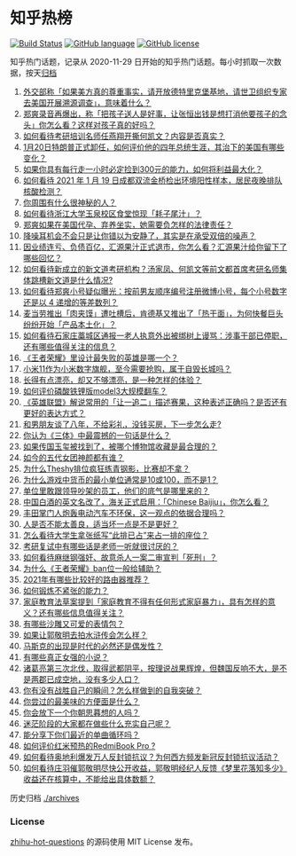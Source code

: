 # 知乎热榜
[![Build Status](https://github.com/ToWeLong/zhihu-hot-questions/workflows/CI/badge.svg)](https://github.com/ToWeLong/zhihu-hot-questions/actions)
[![GitHub language](https://img.shields.io/badge/language-golang-orange.svg)](https://golang.org/)
[![GitHub license](https://img.shields.io/github/license/ToWeLong/zhihu-hot-questions)](https://github.com/ToWeLong/zhihu-hot-questions/blob/main/LICENSE)

知乎热门话题，记录从 2020-11-29 日开始的知乎热门话题。每小时抓取一次数据，按天[归档](./archives)

<!-- BEGIN -->

1. [外交部称「如果美方真的尊重事实，请开放德特里克堡基地，请世卫组织专家去美国开展溯源调查」，意味着什么？](https://www.zhihu.com/question/440183834)
1. [郑爽录音再爆出，称「把孩子送人是好事，让张恒出钱是想打消他要孩子的念头」你怎么看？这样对孩子真的好吗？](https://www.zhihu.com/question/440192494)
1. [如何看待考研培训名师任燕翔开撕何凯文？内容是否真实？](https://www.zhihu.com/question/440206230)
1. [1月20日特朗普正式卸任，如何评价他的四年总统生涯，其治下的美国有哪些变化？](https://www.zhihu.com/question/440244874)
1. [如果你具有每行走一小时必定捡到300元的能力，如何将利益最大化？](https://www.zhihu.com/question/439876862)
1. [如何看待 2021 年 1 月 19 日成都双流金桥检出环境阳性样本，居民夜晚排队核酸检测？](https://www.zhihu.com/question/440201510)
1. [你周围有什么很神秘的人？](https://www.zhihu.com/question/59069508)
1. [如何看待浙江大学玉泉校区食堂惊现「耗子尾汁」？](https://www.zhihu.com/question/440189712)
1. [郑爽如果在美国代孕、弃养坐实，她需要负怎样的法律责任？](https://www.zhihu.com/question/440101354)
1. [降噪耳机会不会只是让你错以为安静了，其实是在承受双倍的噪声？](https://www.zhihu.com/question/341345964)
1. [因业绩连亏、负债百亿，汇源果汁正式退市，你怎么看？汇源果汁给你留下了哪些回忆？](https://www.zhihu.com/question/440154580)
1. [如何看待新成立的新文道考研机构？汤家凤、何凯文等前文都首席考研名师集体跳槽新文道是什么情况?](https://www.zhihu.com/question/439592149)
1. [如何看待郑爽小号疑似曝光：按前男友顺序编号注册微博小号，每个小号数字还是以 4 递增的等差数列？](https://www.zhihu.com/question/440211397)
1. [麦当劳推出「肉夹馍」遭吐槽后，肯德基又推出了「热干面」，为何快餐巨头纷纷开始「产品本土化」？](https://www.zhihu.com/question/439886195)
1. [如何看待石家庄藁城区通报一老人执意外出被绑树上谩骂：涉事干部已停职，还有哪些值得关注的信息？](https://www.zhihu.com/question/440241007)
1. [《王者荣耀》里设计最失败的英雄是哪一个？](https://www.zhihu.com/question/408286708)
1. [小米11作为小米数字旗舰，至今需要抢购，属于自毁长城吗？](https://www.zhihu.com/question/439191887)
1. [长得有点漂亮，却又不够漂亮，是一种怎样的体验？](https://www.zhihu.com/question/64018902)
1. [如何评价磷酸铁锂版model3大规模翻车？](https://www.zhihu.com/question/439689244)
1. [《英雄联盟》解说常用的「让一追二」描述赛果，这种表述正确吗？是否还有更好的表达方式？](https://www.zhihu.com/question/440109421)
1. [和男朋友谈了八年，不给彩礼，没钱买房，下一步怎么走?](https://www.zhihu.com/question/439635087)
1. [你认为《三体》中最震撼的一句话是什么？](https://www.zhihu.com/question/385420567)
1. [如果传国玉玺被找到了，被哪个博物馆收藏是最合理的？](https://www.zhihu.com/question/439460084)
1. [如今的五代女团神颜都有谁？](https://www.zhihu.com/question/311160254)
1. [为什么Theshy排位疯狂练青钢影，比赛却不拿？](https://www.zhihu.com/question/439924412)
1. [为什么游戏中货币的最小单位通常是10或100，而不是1？](https://www.zhihu.com/question/437848020)
1. [单位里敢跟领导吵架的员工，他们的底气是哪里来的？](https://www.zhihu.com/question/319392916)
1. [中国白酒的英文名改了，海关正式启用：「Chinese Baijiu」，你怎么看？](https://www.zhihu.com/question/439310843)
1. [丰田掌门人炮轰电动汽车不环保，这一观点的依据合理吗？](https://www.zhihu.com/question/435667562)
1. [人是否不能太善良，适当坏一点是不是更好？](https://www.zhihu.com/question/377182764)
1. [怎么看待大学生拿张纸写“此排已占”来占一排的座位？](https://www.zhihu.com/question/436415072)
1. [考研复试中有哪些话是老师一听就很讨厌的？](https://www.zhihu.com/question/315291891)
1. [如何看待麻继钢强奸、故意杀人一案二审宣判「死刑」？](https://www.zhihu.com/question/440267527)
1. [为什么《王者荣耀》ban位一般给辅助？](https://www.zhihu.com/question/438836567)
1. [2021年有哪些比较好的路由器推荐？](https://www.zhihu.com/question/439262156)
1. [如何锻炼不紧张的能力？](https://www.zhihu.com/question/318545387)
1. [家庭教育法草案提到「家庭教育不得有任何形式家庭暴力」，具有怎样的意义？还有哪些信息值得关注？](https://www.zhihu.com/question/440246796)
1. [有哪些沙雕又可爱的表情包？](https://www.zhihu.com/question/387940808)
1. [如果让郭敬明去拍水浒传会怎么样？](https://www.zhihu.com/question/437790446)
1. [马斯克的出现是时代的必然还是偶发性？](https://www.zhihu.com/question/440115878)
1. [有哪些真正女强的小说？](https://www.zhihu.com/question/399958168)
1. [诸葛亮第三次北伐，取得武都阴平，按理说战果辉煌，但魏国反响不大，是不是两郡已成空地，没有多少人口？](https://www.zhihu.com/question/439672592)
1. [你有没有战胜自己的瞬间？怎么样做到的自我突破？](https://www.zhihu.com/question/438414174)
1. [你尝过的最美味的方便面是什么？](https://www.zhihu.com/question/417607029)
1. [你会放下一个你朝思暮想的人吗？](https://www.zhihu.com/question/420584477)
1. [迷茫阶段的大家都在做些什么充实自己呢？](https://www.zhihu.com/question/438704100)
1. [能分享下你们最近的单曲循环吗？](https://www.zhihu.com/question/439180925)
1. [如何评价红米预热的RedmiBook Pro ?](https://www.zhihu.com/question/440122628)
1. [如何看待奥地利爆发万人反封锁抗议？为何西方频发新冠反封锁抗议活动？](https://www.zhihu.com/question/439780874)
1. [如何看待庄羽催郭敬明尽快公开收益，郭敬明经纪人反馈《梦里花落知多少》收益还在核算中，不能给出具体数额？](https://www.zhihu.com/question/440088555)

<!-- END -->

历史归档 [./archives](./archives)


### License
[zhihu-hot-questions](https://github.com/towelong/zhihu-hot-questions) 的源码使用 MIT License 发布。